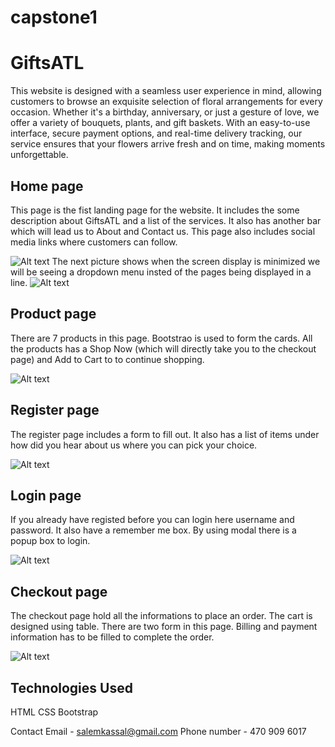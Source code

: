 # capstone1 
# GiftsATL

This website is designed with a seamless user experience in mind, allowing customers to browse an exquisite selection of floral arrangements for every occasion. Whether it's a birthday, anniversary, or just a gesture of love, we offer a variety of bouquets, plants, and gift baskets. With an easy-to-use interface, secure payment options, and real-time delivery tracking, our service ensures that your flowers arrive fresh and on time, making moments unforgettable.

##  Home page
This page is the fist landing page for the website. It includes the some description about GiftsATL and a list of the services. It also has another bar which will lead us to About and Contact us. This page also includes social media links where customers can follow.

![Alt text](/images/README.image/homepage.jpg)
The next picture shows when the screen display is minimized we will be seeing a dropdown menu insted of the pages being displayed in a line.
![Alt text](/images/README.image/homepagedd.jpg)

##  Product page
There are 7 products in this page. Bootstrao is used to form the cards. All the products has a Shop Now (which will directly take you to the checkout page) and Add to Cart to to continue shopping.

![Alt text](/images/README.image/productpage.jpg)

##  Register page
The register page includes a form to fill out. It also has a list of items under how did you hear about us where you can pick your choice.

![Alt text](/images/README.image/registerpage.jpg)

##  Login page
If you already have registed before you can login here username and password. It also have a remember me box. By using modal there is a popup box to login.

![Alt text](/images/README.image/loginpage.jpg)

##  Checkout page
The checkout page hold all the informations to place an order. The cart is designed using table. There are two form in this page. Billing and payment information has to be filled to complete the order.

![Alt text](/images/README.image/checkoutpage.jpg)

## Technologies Used
HTML
CSS
Bootstrap


Contact
    Email - salemkassal@gmail.com
    Phone number - 470 909 6017

